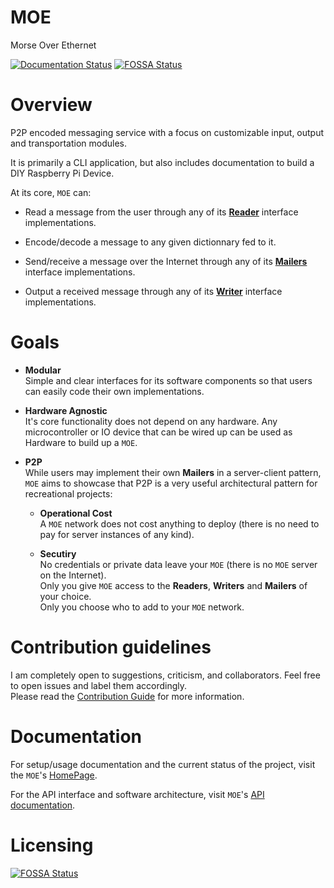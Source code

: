 # MOE

Morse Over Ethernet

[![Documentation Status](https://readthedocs.org/projects/moe/badge/?version=latest)](https://moe.readthedocs.io/en/latest/?badge=latest)
[![FOSSA Status](https://app.fossa.io/api/projects/git%2Bgitlab.com%2Fcegal%2FMOE.svg?type=shield)](https://app.fossa.io/projects/git%2Bgitlab.com%2Fcegal%2FMOE?ref=badge_shield)

# Overview

P2P encoded messaging service with a focus on customizable input, output and transportation modules.

It is primarily a CLI application, but also includes documentation to build a  DIY Raspberry Pi Device.

At its core, `MOE` can:
  - Read a message from the user through any of its **[Reader](https://moe.readthedocs.io/en/latest/architecture.html#architecture)** interface implementations.

  - Encode/decode a message to any given dictionnary fed to it.

  - Send/receive a message over the Internet through any of its **[Mailers](https://moe.readthedocs.io/en/latest/architecture.html#architecture)** interface implementations.

  - Output a received message through any of its **[Writer](https://moe.readthedocs.io/en/latest/architecture.html#architecture)** interface implementations.

# Goals
- __Modular__  
    Simple and clear interfaces for its software components so that users can easily code their own implementations.

- __Hardware Agnostic__  
    It's core functionality does not depend on any hardware. Any microcontroller or IO device that can be wired up can be used as Hardware to build up a `MOE`.

- __P2P__  
    While users may implement their own **Mailers** in a server-client pattern, `MOE` aims to showcase that P2P is a very useful architectural pattern for recreational projects: 
    - **Operational Cost**  
    A `MOE` network does not cost anything to deploy (there is no need to pay for server instances of any kind).

    - **Secutiry**  
    No credentials or private data leave your `MOE` (there is no `MOE` server on the Internet).  
    Only you give `MOE` access to the **Readers**, **Writers** and **Mailers** of your choice.  
    Only you choose who to add to your `MOE` network.

# Contribution guidelines

I am completely open to suggestions, criticism, and collaborators. Feel free to open issues and label them accordingly.  
Please read the [Contribution Guide](CONTRIBUTING.md) for more information.

# Documentation

For setup/usage documentation and the current status of the project, visit the `MOE`'s [HomePage](http://cegal.gitlab.io/MOE/).

For the API interface and software architecture, visit `MOE`'s [API documentation](https://moe.readthedocs.io/en/latest/).


# Licensing

[![FOSSA Status](https://app.fossa.io/api/projects/git%2Bgitlab.com%2Fcegal%2FMOE.svg?type=large)](https://app.fossa.io/projects/git%2Bgitlab.com%2Fcegal%2FMOE?ref=badge_large)
